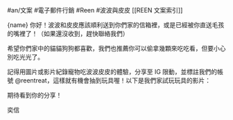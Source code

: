 #an/文案 #電子郵件行銷 #Reen #波波與皮皮 
[[REEN 文案索引]]

{name} 你好！波波和皮皮應該順利送到你們家的信箱裡，或是已經被你直送毛孩的嘴裡了！（如果還沒收到，趕快聯絡我們）

希望你們家中的貓貓狗狗都喜歡，我們也推薦你可以偷拿幾顆來吃吃看，但要小心別吃光光了。

記得用圖片或影片紀錄寵物吃波波皮皮的體驗，分享至 IG 限動，並標註我們的帳號 @reentreat，這樣就有機會抽到玩具喔！以下是我們家試玩玩具的影片：

期待看到你的分享！

奕信
